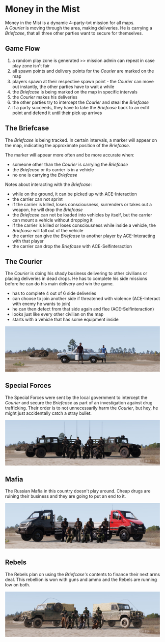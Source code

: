 # Money in the Mist
Money in the Mist is a dynamic 4-party-tvt mission for all maps.  
A *Courier* is moving through the area, making deliveries. He is carrying a *Briefcase*, that all three other parties want to secure for themselves.


## Game Flow

1. a random play zone is generated >> mission admin can repeat in case play zone isn't fair
2. all spawn points and delivery points for the *Courier* are marked on the map
3. players spawn at their respective spawn point - the *Courier* can move out instantly, the other parties have to wait a while
4. the *Briefcase* is being marked on the map in specific intervals
5. the *Courier* makes his deliveries
6. the other parties try to intercept the *Courier* and steal the *Briefcase*
7. if a party succeeds, they have to take the *Briefcase* back to an exfil point and defend it until their pick up arrives


## The Briefcase

The *Briefcase* is being tracked. In certain intervals, a marker will appear on the map, indicating the approximate position of the *Briefcase*.

The marker will appear more often and be more accurate when:

* someone other than the *Courier* is carrying the *Briefcase*
* the *Briefcase* or its carrier is in a vehicle
* no one is carrying the *Briefcase*

Notes about interacting with the *Briefcase*:

* while on the ground, it can be picked up with ACE-Interaction
* the carrier can not sprint
* if the carrier is killed, loses consciousness, surrenders or takes out a weapon, he will drop the *Briefcase*
* the *Briefcase* can not be loaded into vehicles by itself, but the carrier can mount a vehicle without dropping it
* if the carrier is killed or loses consciousness while inside a vehicle, the *Briefcase* will fall out of the vehicle
* the carrier can give the *Briefcase* to another player by ACE-Interacting with that player
* the carrier can drop the *Briefcase* with ACE-Selfinteraction


## The Courier

The *Courier* is doing his shady business delivering to other civilians or placing deliveries in dead drops. He has to complete his side missions before he can do his main delivery and win the game.

* has to complete 4 out of 6 side deliveries
* can choose to join another side if threatened with violence (ACE-Interact with enemy he wants to join)
* he can then defect from that side again and flee (ACE-Selfinteraction)
* looks just like every other civilian on the map
* starts with a vehicle that has some equipment inside

![The Courier](/promo/courier.png?raw=true)

## Special Forces

The Special Forces were sent by the local government to intercept the *Courier* and secure the *Briefcase* as part of an investigation against drug trafficking. Their order is to not unnecessarily harm the *Courier*, but hey, he might just accidentally catch a stray bullet.

![Alt text](/promo/specialforces.png?raw=true)

## Mafia

The Russian Mafia in this country doesn't play around. Cheap drugs are ruining their business and they are going to put an end to it.

![Alt text](/promo/mafia.png?raw=true)

## Rebels

The Rebels plan on using the *Briefcase's* contents to finance their next arms deal. This rebellion is won with guns and ammo and the Rebels are running low on both.

![Alt text](/promo/rebels.png?raw=true)

